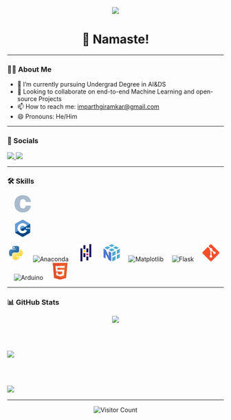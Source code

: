 <div align="center">
  <img height="150" src="https://media.giphy.com/media/M9gbBd9nbDrOTu1Mqx/giphy.gif" />
</div>

<h1 align="center">🙏 Namaste!</h1>

---

### 👨‍💻 About Me

- 🔭 I’m currently pursuing Undergrad Degree in AI&DS  
- 👯 Looking to collaborate on end-to-end Machine Learning and open-source Projects  
- 📫 How to reach me: imparthgiramkar@gmail.com  
- 😄 Pronouns: He/Him  

---

### 📲 Socials

<div align="left">
  <a href="https://x.com/PGiramkar28072" target="_blank">
    <img src="https://img.shields.io/static/v1?message=Twitter&logo=twitter&label=&color=1DA1F2&logoColor=white&labelColor=&style=for-the-badge" height="30" />
  </a>
  <a href="https://www.linkedin.com/in/parth-giramkar-37429a28a" target="_blank">
    <img src="https://img.shields.io/static/v1?message=LinkedIn&logo=linkedin&label=&color=0077B5&logoColor=white&labelColor=&style=for-the-badge" height="30" />
  </a>
</div>

---

### 🛠️ Skills

<div align="left">


    <img src="https://raw.githubusercontent.com/devicons/devicon/master/icons/c/c-original.svg" height="40" alt="C" />
  <img width="12" />


    <img src="https://raw.githubusercontent.com/devicons/devicon/master/icons/cplusplus/cplusplus-original.svg" height="40" alt="C++" />
  <img width="12" />
  
  <!-- Python -->
  <img src="https://raw.githubusercontent.com/devicons/devicon/master/icons/python/python-original.svg" height="40" alt="Python" />
  <img width="12" />

  <!-- Anaconda -->
  <img src="https://cdn.jsdelivr.net/gh/devicons/devicon/icons/anaconda/anaconda-original.svg" height="40" alt="Anaconda" />
  <img width="12" />

  <!-- Pandas -->
  <img src="https://raw.githubusercontent.com/devicons/devicon/master/icons/pandas/pandas-original.svg" height="40" alt="Pandas" />
  <img width="12" />

  <!-- NumPy -->
  <img src="https://raw.githubusercontent.com/devicons/devicon/master/icons/numpy/numpy-original.svg" height="40" alt="NumPy" />
  <img width="12" />

  <!-- Matplotlib -->
  <img src="https://upload.wikimedia.org/wikipedia/commons/8/84/Matplotlib_icon.svg" height="40" alt="Matplotlib" />
  <img width="12" />

  <!-- Flask -->
  <img src="https://cdn.jsdelivr.net/gh/devicons/devicon/icons/flask/flask-original.svg" height="40" alt="Flask" />
  <img width="12" />

  <!-- Git -->
  <img src="https://raw.githubusercontent.com/devicons/devicon/master/icons/git/git-original.svg" height="40" alt="Git" />
  <img width="12" />

  <!-- Arduino -->
  <img src="https://cdn.worldvectorlogo.com/logos/arduino-1.svg" height="40" alt="Arduino" />
  <img width="12" />

  <!-- HTML -->
  <img src="https://raw.githubusercontent.com/devicons/devicon/master/icons/html5/html5-original.svg" height="40" alt="HTML" />

</div>

---

### 📊 GitHub Stats

  <div align="center">

  <!-- Box 1: Total stars, commits, PRs, issues -->
  <img src="https://github-readme-stats.vercel.app/api?username=parthgiramkar&show_icons=true&theme=radical&include_all_commits=true&count_private=true" height="200" />

  <br><br>
  
</div>


  <!-- Box 2: Most used languages -->
  <img src="https://github-readme-stats.vercel.app/api/top-langs/?username=parthgiramkar&layout=compact&theme=radical&langs_count=10" height="200" />

  <br><br>

  <!-- Box 3: Contribution streak -->
  <img src="https://streak-stats.demolab.com?user=parthgiramkar&theme=radical&hide_border=false&border_radius=5" height="200" />

</div>

---

<div align="center">
  <img src="https://visitor-badge.laobi.icu/badge?page_id=parthgiramkar.parthgiramkar" alt="Visitor Count" />
</div>

